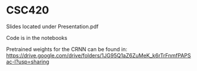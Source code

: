 # CSC420

Slides located under Presentation.pdf

Code is in the notebooks


Pretrained weights for the CRNN can be found in:
https://drive.google.com/drive/folders/1JG95Q1aZ6ZuMeK_k6rTrFnmfPAPSac-l?usp=sharing
